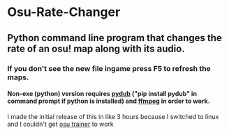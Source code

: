# Osu-Rate-Changer
<h2>Python command line program that changes the rate of an osu! map along with its audio.</h2>
<h3>If you don't see the new file ingame press F5 to refresh the maps.</h3>
<h4> Non-exe (python) version requires <a href="https://github.com/jiaaro/pydub/">pydub</a> ("pip install pydub" in command prompt if python is installed) and <a href="https://www.ffmpeg.org/download.html">ffmpeg</a> in order to work.</h3>
<p>I made the initial release of this in like 3 hours because I switched to linux and I couldn't get <a href="https://github.com/FunOrange/osu-trainer">osu trainer</a> to work</p>

